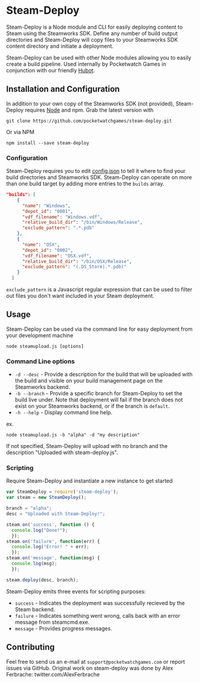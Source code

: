 # Steam-Deploy

Steam-Deploy is a Node module and CLI for easily deploying content to Steam using the Steamworks SDK. Define any number of build output directories and Steam-Deploy will copy files to your Steamworks SDK content directory and initiate a deployment.

Steam-Deploy can be used with other Node modules allowing you to easily create a build pipeline. Used internally by Pocketwatch Games in conjunction with our friendly [Hubot](https://hubot.github.com).

## Installation and Configuration
In addition to your own copy of the Steamworks SDK (not provided), Steam-Deploy requires [Node](http://nodejs.org) and npm. Grab the latest version with
```
git clone https://github.com/pocketwatchgames/steam-deploy.git
```

Or via NPM
```
npm install --save steam-deploy
```

### Configuration
Steam-Deploy requires you to edit [config.json](https://github.com/PocketwatchGames/steam-deploy/blob/master/config.json) to tell it where to find your build directories and Steamworks SDK. Steam-Deploy can operate on more than one build target by adding more entries to the `builds` array.

```json
"builds": [
    {
      "name": "Windows",
      "depot_id": "0001",
      "vdf_filename": "Windows.vdf",
      "relative_build_dir": "/bin/Windows/Release",
      "exclude_pattern": ".*.pdb"
    },
    {
      "name": "OSX",
      "depot_id": "0002",
      "vdf_filename": "OSX.vdf",
      "relative_build_dir": "/bin/OSX/Release",
      "exclude_pattern": "(.DS_Store|.*.pdb)"
    }
  ]
```

`exclude_pattern` is a Javascript regular expression that can be used to filter out files you don't want included in your Steam deployment.

## Usage
Steam-Deploy can be used via the command line for easy deployment from your development machine
```
node steamupload.js [options]
```

### Command Line options
* `-d --desc` - Provide a description for the build that will be uploaded with the build and visible on your build management page on the Steamworks backend.
* `-b --branch` - Provide a specific branch for Steam-Deploy to set the build live under. Note that deployment will fail if the branch does not exist on your Steamworks backend, or if the branch is `default`.
* `-h --help` - Display command line help.

ex.
```
node steamupload.js -b "alpha" -d "my description"
```

If not specified, Steam-Deploy will upload with no branch and the description "Uploaded with steam-deploy.js".

### Scripting
Require Steam-Deploy and instantiate a new instance to get started
```javascript
var SteamDeploy = require('steam-deploy');
var steam = new SteamDeploy();

branch = "alpha";
desc = "Uploaded with Steam-Deploy!";

steam.on('success', function () {
  console.log("Done!");
  });
steam.on('failure', function(err) {
  console.log("Error! " + err);
  });
steam.on('message', function(msg) {
  console.log(msg);
  });

steam.deploy(desc, branch);
```

Steam-Deploy emits three events for scripting purposes:
* `success` - Indicates the deployment was successfully recieved by the Steam backend.
* `failure` - Indicates something went wrong, calls back with an error message from steamcmd.exe.
* `message` - Provides progress messages.

## Contributing
Feel free to send us an e-mail at `support@pocketwatchgames.com` or report issues via GitHub.  Original work on steam-deploy was done by Alex Ferbrache: twitter.com/AlexFerbrache
